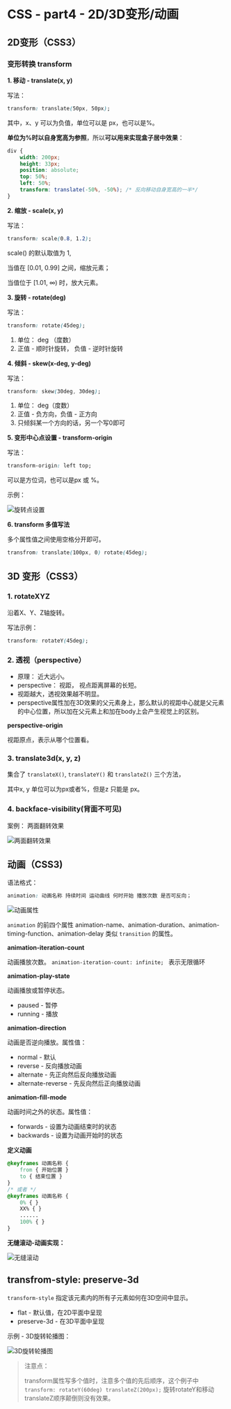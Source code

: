 # CSS - part4 - 2D/3D变形/动画

## 2D变形（CSS3）

### 变形转换 transform

**1. 移动 - translate(x, y)** 

写法： 

```css
transform: translate(50px, 50px);
```

其中，x、y 可以为负值，单位可以是 px，也可以是%。

**单位为%时以自身宽高为参照**，所以**可以用来实现盒子居中效果**：

```css
div {
    width: 200px;
    height: 33px;
    position: absolute;
    top: 50%;
    left: 50%;
    transform: translate(-50%, -50%); /* 反向移动自身宽高的一半*/
}
```

**2.  缩放 - scale(x, y)**

写法：

```css
transform: scale(0.8, 1.2);
```

scale() 的默认取值为 1,

当值在 [0.01, 0.99] 之间，缩放元素；

当值位于 [1.01, ∞) 时，放大元素。

**3. 旋转 - rotate(deg)**

写法： 

 ```css
transform: rotate(45deg);
 ```

1. 单位： deg （度数）
2. 正值 - 顺时针旋转， 负值 - 逆时针旋转

**4. 倾斜 - skew(x-deg, y-deg)**

写法：

```css
transform: skew(30deg, 30deg);
```

1. 单位： deg（度数）
2. 正值 - 负方向，负值 - 正方向
3. 只倾斜某一个方向的话，另一个写0即可

**5. 变形中心点设置 - transform-origin**

写法：

```css
transform-origin: left top;
```

可以是方位词，也可以是px 或 %。

示例：

![旋转点设置](assets\旋转点设置.png)

**6. transform 多值写法**

多个属性值之间使用空格分开即可。

```css
transfrom: translate(100px, 0) rotate(45deg);
```

## 3D 变形（CSS3）

### 1. rotateXYZ

沿着X、Y、Z轴旋转。

写法示例：

```css
transform: rotateY(45deg);
```

### 2. 透视（perspective）

- 原理： 近大远小。
- perspective： 视距， 视点距离屏幕的长短。
- 视距越大，透视效果越不明显。
- perspective属性加在3D效果的父元素身上，那么默认的视距中心就是父元素的中心位置，所以加在父元素上和加在body上会产生视觉上的区别。

**perspective-origin**

视距原点，表示从哪个位置看。

### 3. translate3d(x, y, z)

集合了 `translateX()`, `translateY()` 和 `translateZ()` 三个方法，

其中x, y 单位可以为px或者%，但是z 只能是 px。

### 4. backface-visibility(背面不可见)

案例： 两面翻转效果

![两面翻转效果](assets/backface-visibility.gif)

## 动画（CSS3)

语法格式：

```css
animation: 动画名称 持续时间 运动曲线 何时开始 播放次数 是否可反向；
```

![动画属性](assets/CSS3animation.png)

`animation` 的前四个属性 animation-name、animation-duration、animation-timing-function、animation-delay 类似 `transition` 的属性。

**animation-iteration-count**

 动画播放次数。 `animation-iteration-count: infinite; ` 表示无限循环

**animation-play-state**

动画播放或暂停状态。

- paused - 暂停
- running - 播放

**animation-direction**

动画是否逆向播放。属性值：

- normal - 默认
- reverse - 反向播放动画
- alternate - 先正向然后反向播放动画
- alternate-reverse - 先反向然后正向播放动画

**animation-fill-mode**

动画时间之外的状态。属性值：

- forwards - 设置为动画结束时的状态
- backwards - 设置为动画开始时的状态

**定义动画**

```css
@keyframes 动画名称 {
    from { 开始位置 }
    to { 结束位置 }
}
/* 或者 */
@keyframes 动画名称 {
    0% { }
    XX% { }
    ......
    100% { }
}
```

**无缝滚动-动画实现：**

![无缝滚动](assets/无缝滚动.gif)

## transfrom-style: preserve-3d

`transform-style` 指定该元素内的所有子元素如何在3D空间中显示。

- flat - 默认值，在2D平面中呈现
- preserve-3d - 在3D平面中呈现

示例 - 3D旋转轮播图：

![3D旋转轮播图](assets/3D旋转轮播图.gif)

> 注意点： 
>
> transform属性写多个值时，注意多个值的先后顺序，这个例子中 `transform: rotateY(60deg) translateZ(200px);`  旋转rotateY和移动translateZ顺序颠倒则没有效果。